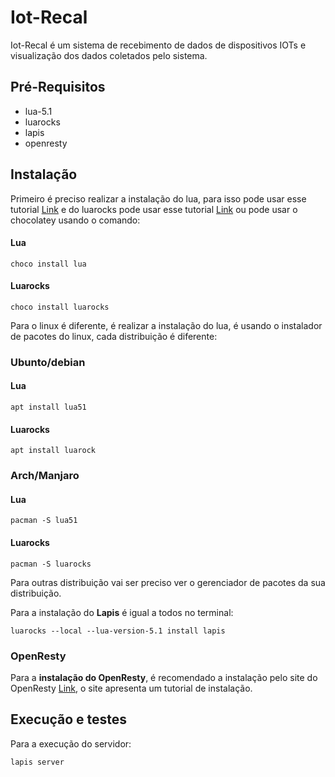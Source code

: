 # Iot-Recal

Iot-Recal é um sistema de recebimento de dados de dispositivos IOTs e visualização dos dados coletados pelo sistema.

## Pré-Requisitos

 - lua-5.1
 - luarocks
 - lapis
 - openresty

## Instalação

Primeiro é preciso realizar a instalação do lua, para isso pode usar esse tutorial <a href="https://terminalroot.com.br/2022/07/lua-windows.html">Link</a> e do luarocks pode usar esse tutorial <a href="https://github.com/luarocks/luarocks/wiki/Download">Link</a> ou pode usar o chocolatey usando o comando:

#### Lua
```
choco install lua
```
#### Luarocks
```
choco install luarocks
```
Para o linux é diferente, é realizar a instalação do lua, é usando o instalador de pacotes do linux, cada distribuição é diferente:

### Ubunto/debian
#### Lua
```
apt install lua51
```
#### Luarocks
```
apt install luarock
```
### Arch/Manjaro 
#### Lua
```
pacman -S lua51
```
#### Luarocks
```
pacman -S luarocks
```
<p>Para outras distribuição vai ser preciso ver o gerenciador de pacotes da 
sua distribuição.</p>
<p>Para a instalação do <strong>Lapis</strong> é igual a todos no terminal:</p>

```
luarocks --local --lua-version-5.1 install lapis
```
### OpenResty
Para a **instalação do OpenResty**, é recomendado a instalação pelo site do OpenResty <a href="https://openresty.org/en/installation.html">Link</a>, o site apresenta um tutorial de instalação.


## Execução e testes

Para a execução do servidor:
```
lapis server
```
